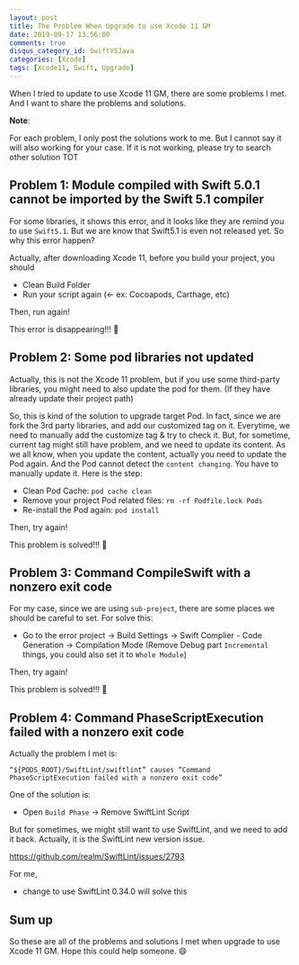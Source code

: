```yaml
---
layout: post
title: The Problem When Upgrade to use Xcode 11 GM
date: 2019-09-17 13:56:00
comments: true
disqus_category_id: SwiftVSJava
categories: [Xcode]
tags: [Xcode11, Swift, Upgrade]
---
```


When I tried to update to use Xcode 11 GM, there are some problems I met. And I want to share the problems and solutions.

**Note**:

For each problem, I only post the solutions work to me. But I cannot say it will also working for your case. If it is not working, please try to search other solution TOT

## Problem 1: Module compiled with Swift 5.0.1 cannot be imported by the Swift 5.1 compiler

For some libraries, it shows this error, and it looks like they are remind you to use `Swift5.1`. But we are know that Swift5.1 is even not released yet. So why this error happen?

Actually, after downloading Xcode 11, before you build your project, you should

- Clean Build Folder
- Run your script again (<- ex: Cocoapods, Carthage, etc)

Then, run again!

This error is disappearing!!! :tada:

## Problem 2: Some pod libraries not updated

Actually, this is not the Xcode 11 problem, but if you use some third-party libraries, you might need to also update the pod for them.
(If they have already update their project path)

So, this is kind of the solution to upgrade target Pod. In fact, since we are fork the 3rd party libraries, and add our customized tag on it. Everytime, we need to manually add the customize tag & try to check it. But, for sometime, current tag might still have problem, and we need to update its content. As we all know, when you update the content, actually you need to update the Pod again. And the Pod cannot detect the `content changing`. You have to manually update it. Here is the step:

- Clean Pod Cache: `pod cache clean`
- Remove your project Pod related files: `rm -rf Podfile.lock Pods`
- Re-install the Pod again: `pod install`

Then, try again!

This problem is solved!!! :tada:

## Problem 3: Command CompileSwift with a nonzero exit code

For my case, since we are using `sub-project`, there are some places we should be careful to set. For solve this:

- Go to the error project -> Build Settings -> Swift Complier - Code Generation -> Compilation Mode (Remove Debug part `Incremental` things, you could also set it to `Whole Module`)

Then, try again!

This problem is solved!!! :tada:

## Problem 4: Command PhaseScriptExecution failed with a nonzero exit code

Actually the problem I met is:
```
“${PODS_ROOT}/SwiftLint/swiftlint” causes “Command PhaseScriptExecution failed with a nonzero exit code”
```

One of the solution is:

- Open `Build Phase` -> Remove SwiftLint Script

But for sometimes, we might still want to use SwiftLint, and we need to add it back. Actually, it is the SwiftLint new version issue.

https://github.com/realm/SwiftLint/issues/2793

For me,
- change to use SwiftLint 0.34.0 will solve this

## Sum up

So these are all of the problems and solutions I met when upgrade to use Xcode 11 GM. Hope this could help someone. :smile:
